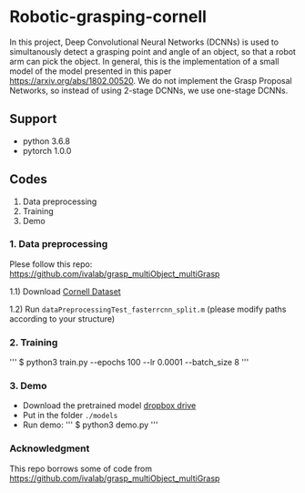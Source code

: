 # Robotic-grasping-cornell

In this project, Deep Convolutional Neural Networks (DCNNs) is used to simultanously detect a grasping point and angle of an object, so that a robot arm can pick the object. In general, this is the implementation of a small model of the model presented in this paper https://arxiv.org/abs/1802.00520. We do not implement the Grasp Proposal Networks, so instead of using 2-stage DCNNs, we use one-stage DCNNs.

## Support
+ python 3.6.8
+ pytorch 1.0.0

## Codes
1. Data preprocessing
2. Training
3. Demo

### 1. Data preprocessing
Plese follow this repo: https://github.com/ivalab/grasp_multiObject_multiGrasp

1.1) Download [Cornell Dataset](http://pr.cs.cornell.edu/grasping/rect_data/data.php) 

1.2) Run `dataPreprocessingTest_fasterrcnn_split.m` (please modify paths according to your structure)  

### 2. Training
'''
$ python3 train.py --epochs 100 --lr 0.0001 --batch_size 8
'''

### 3. Demo
+ Download the pretrained model [dropbox drive](https://drive.google.com/drive/folders/1Tf0nepgfYp3L8Vm6nppsURm5x9S_qBB) 
+ Put in the folder `./models`
+ Run demo:
'''
$ python3 demo.py
'''

### Acknowledgment

This repo borrows some of code from
https://github.com/ivalab/grasp_multiObject_multiGrasp



